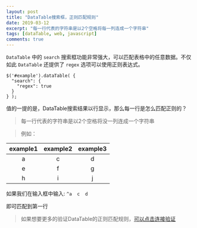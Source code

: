 ```yaml
---
layout: post
title: "DataTable搜索框，正则匹配规则"
date: 2019-03-12
excerpt: "每一行代表的字符串是以2个空格将每一列连成一个字符串"
tags: [dataTable, web, javascript]
comments: true
---
```


`DataTable` 中的 `search` 搜索框功能非常强大，可以匹配表格中的任意数据。不仅如此 `DataTable` 还提供了 `regex` 选项可以使用正则表达式。

```
$('#example').dataTable( {
  "search": {
    "regex": true
  }
} );
```

值的一提的是，DataTable搜索结果以行显示，那么每一行是怎么匹配正则的？

> 每一行代表的字符串是以2个空格将没一列连成一个字符串

> 例如：

|example1|example2|example3|
|:-:|:-:|:-:|
|a|c|d|
|e|f|g|
|h|i|j|

如果我们在输入框中输入: `^a  c  d`

即可匹配到第一行

> 如果想要更多的验证DataTable的正则匹配规则，[可以点击连接验证](https://datatables.net/examples/api/regex.html)
